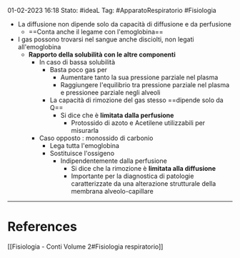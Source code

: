 01-02-2023 16:18
Stato: #ideaL 
Tag: #ApparatoRespiratorio #Fisiologia 

- La diffusione non dipende solo da capacità di diffusione e da perfusione
    - ==Conta anche il legame con l'emoglobina==
- I gas possono trovarsi nel sangue anche disciolti, non legati all'emoglobina
    - **Rapporto della solubilità con le altre componenti**
        - In caso di bassa solubilità
            - Basta poco gas per 
                - Aumentare tanto la sua pressione parziale nel plasma
                - Raggiungere l'equilibrio tra pressione parziale nel plasma e pressionee parziale negli alveoli
            - La capacità di rimozione del gas stesso ==dipende solo da Q==
                - Si dice che è **limitata dalla perfusione**
                    - Protossido di azoto e Acetilene utilizzabili per misurarla
        - Caso opposto : monossido di carbonio
            - Lega tutta l'emoglobina
            - Sostituisce l'ossigeno
                - Indipendentemente dalla perfusione
                    - Si dice che la rimozione è **limitata alla diffusione**
                    - Importante per la diagnostica di patologie caratterizzate da una alterazione strutturale della membrana alveolo-capillare
---
# References 
[[Fisiologia  - Conti Volume 2#Fisiologia respiratorio]]
